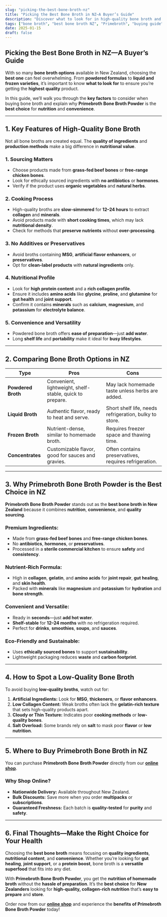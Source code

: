 ```yaml
---
slug: "picking-the-best-bone-broth-nz"
title: "Picking the Best Bone Broth in NZ—A Buyer’s Guide"
description: "Discover what to look for in high-quality bone broth and why Primebroth Bone Broth Powder is New Zealand’s top choice for nutrition and convenience."
tags: ["bone broth", "best bone broth NZ", "Primebroth", "buying guide"]
date: 2025-01-15
draft: false
---
```


## Picking the Best Bone Broth in NZ—A Buyer’s Guide  
With so many **bone broth options** available in New Zealand, choosing the **best one** can feel overwhelming. From **powdered formulas** to **liquid and frozen varieties**, it’s important to know **what to look for** to ensure you’re getting the **highest quality** product.  

In this guide, we’ll walk you through the **key factors** to consider when buying bone broth and explain why **Primebroth Bone Broth Powder** is the **best choice** for **nutrition** and **convenience**.  

---

## **1. Key Features of High-Quality Bone Broth**  
Not all bone broths are created equal. The **quality of ingredients** and **production methods** make a big difference in **nutritional value**.  

### **1. Sourcing Matters**  
- Choose products made from **grass-fed beef bones** or **free-range chicken bones**.  
- Look for ethically sourced ingredients with **no antibiotics** or **hormones**.  
- Verify if the product uses **organic vegetables** and **natural herbs**.  

### **2. Cooking Process**  
- High-quality broths are **slow-simmered** for **12–24 hours** to extract **collagen** and **minerals**.  
- Avoid products made with **short cooking times**, which may lack **nutritional density**.  
- Check for methods that **preserve nutrients** without **over-processing**.  

### **3. No Additives or Preservatives**  
- Avoid broths containing **MSG**, **artificial flavor enhancers**, or **preservatives**.  
- Opt for **clean-label products** with **natural ingredients** only.  

### **4. Nutritional Profile**  
- Look for **high protein content** and a **rich collagen profile**.  
- Ensure it includes **amino acids** like **glycine**, **proline**, and **glutamine** for **gut health** and **joint support**.  
- Confirm it contains **minerals** such as **calcium**, **magnesium**, and **potassium** for **electrolyte balance**.  

### **5. Convenience and Versatility**  
- Powdered bone broth offers **ease of preparation**—just **add water**.  
- Long **shelf life** and **portability** make it ideal for **busy lifestyles**.  

---

## **2. Comparing Bone Broth Options in NZ**  

| **Type**               | **Pros**                                               | **Cons**                                               |
|------------------------|-------------------------------------------------------|-------------------------------------------------------|
| **Powdered Broth**     | Convenient, lightweight, shelf-stable, quick to prepare. | May lack homemade taste unless herbs are added.      |
| **Liquid Broth**       | Authentic flavor, ready to heat and serve.             | Short shelf life, needs refrigeration, bulky to store.|
| **Frozen Broth**       | Nutrient-dense, similar to homemade broth.             | Requires freezer space and thawing time.             |
| **Concentrates**       | Customizable flavor, good for sauces and gravies.      | Often contains preservatives, requires refrigeration. |

---

## **3. Why Primebroth Bone Broth Powder is the Best Choice in NZ**  
**Primebroth Bone Broth Powder** stands out as the **best bone broth in New Zealand** because it combines **nutrition**, **convenience**, and **quality sourcing**.  

### **Premium Ingredients:**  
- Made from **grass-fed beef bones** and **free-range chicken bones**.  
- No **antibiotics**, **hormones**, or **preservatives**.  
- Processed in a **sterile commercial kitchen** to ensure **safety** and **consistency**.  

### **Nutrient-Rich Formula:**  
- High in **collagen**, **gelatin**, and **amino acids** for **joint repair**, **gut healing**, and **skin health**.  
- Packed with **minerals** like **magnesium** and **potassium** for **hydration** and **bone strength**.  

### **Convenient and Versatile:**  
- Ready in **seconds**—just **add hot water**.  
- **Shelf-stable** for **12–24 months** with no refrigeration required.  
- Perfect for **drinks**, **smoothies**, **soups**, and **sauces**.  

### **Eco-Friendly and Sustainable:**  
- Uses **ethically sourced bones** to support **sustainability**.  
- Lightweight packaging reduces **waste** and **carbon footprint**.  

---

## **4. How to Spot a Low-Quality Bone Broth**  
To avoid buying **low-quality broths**, watch out for:  
1. **Artificial Ingredients:** Look for **MSG**, **thickeners**, or **flavor enhancers**.  
2. **Low Collagen Content:** Weak broths often lack the **gelatin-rich texture** that sets high-quality products apart.  
3. **Cloudy or Thin Texture:** Indicates poor **cooking methods** or **low-quality bones**.  
4. **Salt Overload:** Some brands rely on **salt** to mask poor **flavor** or **low nutrition**.  

---

## **5. Where to Buy Primebroth Bone Broth in NZ**  
You can purchase **Primebroth Bone Broth Powder** directly from our **[online shop](/shop)**.  

### **Why Shop Online?**  
- **Nationwide Delivery:** Available throughout New Zealand.  
- **Bulk Discounts:** Save more when you order **multipacks** or **subscriptions**.  
- **Guaranteed Freshness:** Each batch is **quality-tested** for **purity** and **safety**.  

---

## **6. Final Thoughts—Make the Right Choice for Your Health**  
Choosing the **best bone broth** means focusing on **quality ingredients**, **nutritional content**, and **convenience**. Whether you’re looking for **gut healing**, **joint support**, or a **protein boost**, bone broth is a **versatile superfood** that fits into any diet.  

With **Primebroth Bone Broth Powder**, you get the **nutrition of homemade broth** without the **hassle of preparation**. It’s the **best choice** for **New Zealanders** looking for **high-quality, collagen-rich nutrition** that’s **easy to prepare** and **store**.  

Order now from our **[online shop](/shop)** and experience the **benefits of Primebroth Bone Broth Powder** today!  
